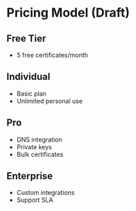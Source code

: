 # Pricing Model (Draft)

## Free Tier
- 5 free certificates/month

## Individual
- Basic plan
- Unlimited personal use

## Pro
- DNS integration
- Private keys
- Bulk certificates

## Enterprise
- Custom integrations
- Support SLA
